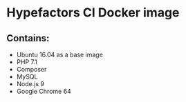 # Hypefactors CI Docker image

## Contains:
* Ubuntu 16.04 as a base image
* PHP 7.1
* Composer
* MySQL
* Node.js 9
* Google Chrome 64


